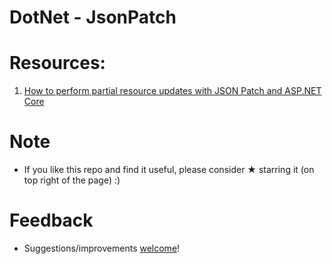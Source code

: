# DotNet - JsonPatch

# Resources:
1. [How to perform partial resource updates with JSON Patch and ASP.NET Core](http://benfoster.io/blog/aspnet-core-json-patch-partial-api-updates)

# Note

* If you like this repo and find it useful, please consider ★ starring it (on top right of the page) :)

# Feedback
* Suggestions/improvements [welcome](https://github.com/vnikifirov/DotNet/issues)!